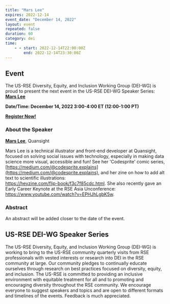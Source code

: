```yaml
---
title: "Mars Lee"
expires: 2022-12-14
event_date: "December 14, 2022"
layout: event
repeated: false
duration: 60
category: dei
time:
    - - start: 2022-12-14T22:00:00Z
        end: 2022-12-14T23:30:00Z
---
```


## Event

The US-RSE Diversity, Equity, and Inclusion Working Group (DEI-WG) is proud to
present the next event in the US-RSE DEI-WG Speaker Series: 
**[Mars Lee](https://www.linkedin.com/in/mars-lee/)**

**Date/Time: December 14, 2022 3:00-4:00 ET (12:00-1:00 PT)**

**[Register Now!](https://emory.zoom.us/meeting/register/tJ0pfumqrTwtGt2Ye4pUjOHFpWd2_bTNzHJ2)**

### About the Speaker

**[Mars Lee](https://www.linkedin.com/in/mars-lee/)**, Quansight

Mars Lee is a technical illustrator and front-end developer at Quansight, 
focused on solving social issues with technology, 
especially in making data science more visual, accessible and fun! 
See her 'Codesprite' comic series, [https://medium.com/@codesprite.explains](https://medium.com/@codesprite.explains),
and her zine on how to add alt text to scientific illustrations:  
https://heyzine.com/flip-book/f3c7f85cdc.html. 
She also recently gave an Early Career Keynote at the RSE Asia Unconference: 
https://www.youtube.com/watch?v=EPHJhLgbK5w.

### Abstract

An abstract will be added closer to the date of the event.

## US-RSE DEI-WG Speaker Series

The US-RSE Diversity, Equity, and Inclusion Working Group (DEI-WG) is working
to bring to the US-RSE community quarterly visits from RSE professionals with
vested interests or research into DEI in the RSE community at large. Our
community pledges to continually educate ourselves through research on best
practices focused on diversity, equity, and inclusion. The US-RSE is
committed to providing an inclusive environment with equitable treatment for
all and to promoting and encouraging diversity throughout the RSE community. We
encourage everyone to suggest speakers and topics and are open to different
formats and timelines of the events. Feedback is much appreciated.
